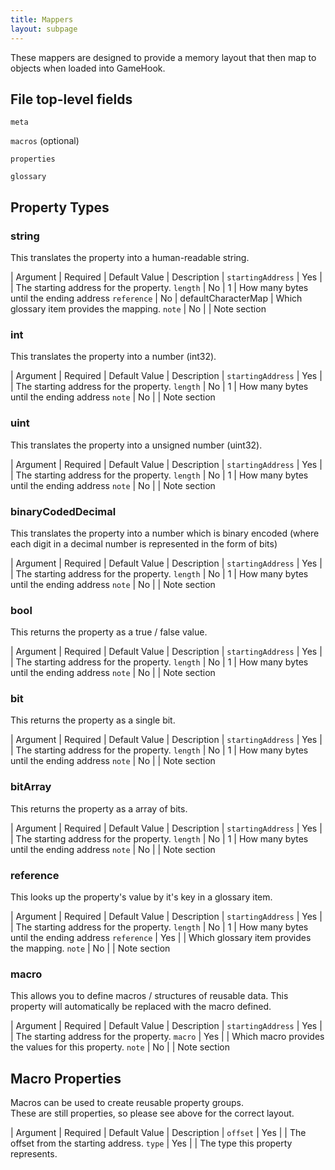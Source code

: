 ```yaml
---
title: Mappers
layout: subpage
---
```


These mappers are designed to provide a memory layout that then map to objects when loaded into GameHook.

## File top-level fields
`meta`

`macros` (optional)

`properties`

`glossary`


## Property Types
### **string**
This translates the property into a human-readable string.

| Argument | Required | Default Value | Description |
`startingAddress` | Yes | | The starting address for the property.
`length` | No | 1 | How many bytes until the ending address
`reference` | No | defaultCharacterMap | Which glossary item provides the mapping.
`note` | No | | Note section

### **int**
This translates the property into a number (int32).

| Argument | Required | Default Value | Description |
`startingAddress` | Yes | | The starting address for the property.
`length` | No | 1 | How many bytes until the ending address
`note` | No | | Note section

### **uint**
This translates the property into a unsigned number (uint32).

| Argument | Required | Default Value | Description |
`startingAddress` | Yes | | The starting address for the property.
`length` | No | 1 | How many bytes until the ending address
`note` | No | | Note section

### **binaryCodedDecimal**
This translates the property into a number which is binary encoded (where each digit in a decimal number is represented in the form of bits)

| Argument | Required | Default Value | Description |
`startingAddress` | Yes | | The starting address for the property.
`length` | No | 1 | How many bytes until the ending address
`note` | No | | Note section

### **bool**
This returns the property as a true / false value.

| Argument | Required | Default Value | Description |
`startingAddress` | Yes | | The starting address for the property.
`length` | No | 1 | How many bytes until the ending address
`note` | No | | Note section

### **bit**
This returns the property as a single bit.

| Argument | Required | Default Value | Description |
`startingAddress` | Yes | | The starting address for the property.
`length` | No | 1 | How many bytes until the ending address
`note` | No | | Note section

### **bitArray**
This returns the property as a array of bits.

| Argument | Required | Default Value | Description |
`startingAddress` | Yes | | The starting address for the property.
`length` | No | 1 | How many bytes until the ending address
`note` | No | | Note section

### **reference**
This looks up the property's value by it's key in a glossary item.

| Argument | Required | Default Value | Description |
`startingAddress` | Yes | | The starting address for the property.
`length` | No | 1 | How many bytes until the ending address
`reference` | Yes |  | Which glossary item provides the mapping.
`note` | No | | Note section

### **macro**
This allows you to define macros / structures of reusable data. This property will automatically be replaced with the macro defined.

| Argument | Required | Default Value | Description |
`startingAddress` | Yes | | The starting address for the property.
`macro` | Yes |  | Which macro provides the values for this property.
`note` | No | | Note section

## Macro Properties
Macros can be used to create reusable property groups. \
These are still properties, so please see above for the correct layout.

| Argument | Required | Default Value | Description |
`offset` | Yes |  | The offset from the starting address.
`type` | Yes | | The type this property represents.